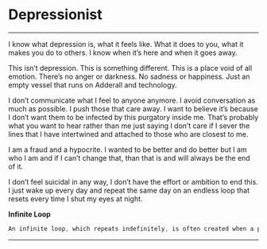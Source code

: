 # Depressionist

---

I know what depression is, what it feels like. What it does to you, what it makes you do to others. I know when it’s here and when it goes away. 

This isn’t depression. This is something different. This is a place void of all emotion. There’s no anger or darkness. No sadness or happiness. Just an empty vessel that runs on Adderall and technology. 

I don’t communicate what I feel to anyone anymore. I avoid conversation as much as possible. I push those that care away. I want to believe it’s because I don’t want them to be infected by this purgatory inside me.  That’s probably what you want to hear rather than me just saying I don’t care if I sever the lines that I have intertwined and attached to those who are closest to me.  

I am a fraud and a hypocrite. I wanted to be better and do better but I am who I am and if I can’t change that, than that is and will always be the end of it. 

I don’t feel suicidal in any way, I don’t have the effort or ambition to end this. I just wake up every day and repeat the same day on an endless loop that resets every time I shut my eyes at night.

**Infinite Loop** 

```java
An infinite loop, which repeats indefinitely, is often created when a programmer writes a loop in which the expression tested never becomes false.
```

---
